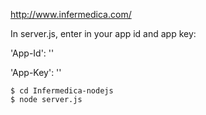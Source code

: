 http://www.infermedica.com/


In server.js, enter in your app id and app key:

'App-Id': ''

'App-Key': ''


```
$ cd Infermedica-nodejs
$ node server.js
```
